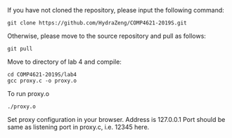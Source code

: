 If you have not cloned the repository, please input the following command:
```
git clone https://github.com/HydraZeng/COMP4621-2019S.git
```
Otherwise, please move to the source repository and pull as follows:
```
git pull
```

Move to directory of lab 4 and compile:
```
cd COMP4621-2019S/lab4
gcc proxy.c -o proxy.o
```

To run proxy.o
```
./proxy.o
```
Set proxy configuration in your browser.
Address is 127.0.0.1
Port should be same as listening port in proxy.c, i.e. 12345 here.
